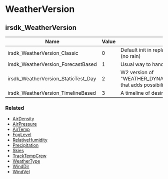 # WeatherVersion <Badge text="int" />

## irsdk_WeatherVersion

| Name                                | Value | Description                                                                              |
| ----------------------------------- | ----- | ---------------------------------------------------------------------------------------- |
| irsdk_WeatherVersion_Classic        | 0     | Default init in replays prior to W2 being rolled out (no rain)                           |
| irsdk_WeatherVersion_ForecastBased  | 1     | Usual way to handle realistic weather in W2                                              |
| irsdk_WeatherVersion_StaticTest_Day | 2     | W2 version of "WEATHER_DYNAMICS_GENERATED_FIXEDSKY" that adds possibility of track water |
| irsdk_WeatherVersion_TimelineBased  | 3     | A timeline of desired specific events in W2                                              |

### Related

- [AirDensity](airdensity.md)
- [AirPressure](airpressure.md)
- [AirTemp](airtemp.md)
- [FogLevel](foglevel.md)
- [RelativeHumidity](relativehumidity.md)
- [Precipitation](precipitation.md)
- [Skies](skies.md)
- [TrackTempCrew](tracktempcrew.md)
- [WeatherType](weathertype.md)
- [WindDir](winddir.md)
- [WindVel](windvel.md)
